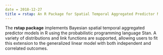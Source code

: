 ```yaml
---
date = 2018-12-27
title = rstap: An R Package for Spatial Temporal Aggregated Predictor Models
---
```


The **rstap package** implements Bayesian spatial temporal aggregated predictor models in R using
the probabilistic programming language Stan. A variety of distributions and link functions are
supported, allowing users to fit this extension to the generalized linear model with both independent
and correlated outcomes.
